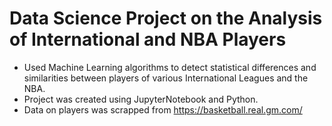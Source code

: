 # Data Science Project on the Analysis of International and NBA Players
- Used Machine Learning algorithms to detect statistical differences and similarities between players of various International Leagues and the NBA.
- Project was created using JupyterNotebook and Python.
- Data on players was scrapped from https://basketball.real.gm.com/
